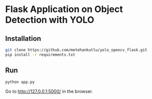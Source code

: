 # Flask Application on Object Detection with YOLO

## Installation

```sh
git clone https://github.com/metehankutlu/yolo_opencv_flask.git
pip install -r requirements.txt
```

## Run

```sh
python app.py
```

Go to http://127.0.0.1:5000/ in the browser.
